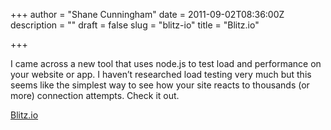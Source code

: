 +++
author = "Shane Cunningham"
date = 2011-09-02T08:36:00Z
description = ""
draft = false
slug = "blitz-io"
title = "Blitz.io"

+++


I came across a new tool that uses node.js to test load and performance on your website or app. I haven&#8217;t researched load testing very much but this seems like the simplest way to see how your site reacts to thousands (or more) connection attempts. Check it out.

<a href="http://blitz.io" target="_blank">Blitz.io</a> 